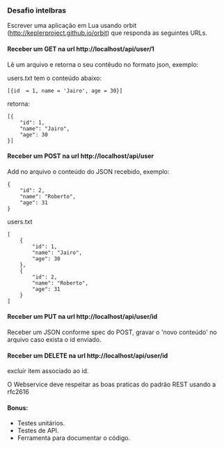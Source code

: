 ### Desafio intelbras

Escrever uma aplicação em Lua usando orbit (http://keplerproject.github.io/orbit) que responda as seguintes URLs.

#### Receber um GET na url http://localhost/api/user/1
Lê um arquivo e retorna o seu contêudo no formato json, exemplo:

users.txt tem o conteúdo abaixo:
```
[{id  = 1, name = 'Jairo', age = 30}]
```
retorna:
```
[{
	"id": 1,
	"name": "Jairo",
	"age": 30
}]
```
#### Receber um POST na url  http://localhost/api/user
Add no arquivo o conteúdo do JSON recebido, exemplo:

```
{
	"id": 2,
	"name": "Roberto",
	"age": 31
}
```
users.txt
```
[
    {
	    "id": 1,
	    "name": "Jairo",
	    "age": 30
    },
    {
        "id": 2,
        "name": "Roberto",
        "age": 31
    }
]
```

#### Receber um PUT na url http://localhost/api/user/id
Receber um JSON conforme spec do POST, gravar o 'novo conteúdo' no arquivo caso exista o id enviado.

#### Receber um DELETE na url http://localhost/api/user/id
excluir item associado ao id.

O Webservice deve respeitar as boas praticas do padrão REST usando a rfc2616
#### Bonus: 
 - Testes unitários.
 - Testes de API.
 - Ferramenta para documentar o código.

